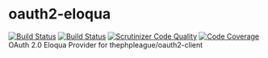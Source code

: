 # oauth2-eloqua
[![Build Status](https://img.shields.io/travis/permiakov/oauth2-eloqua/master.svg?style=flat-square)](https://travis-ci.org/permiakov/oauth2-eloqua)
[![Build Status](https://scrutinizer-ci.com/g/permiakov/oauth2-eloqua/badges/build.png?b=master)](https://scrutinizer-ci.com/g/permiakov/oauth2-eloqua/build-status/master)
[![Scrutinizer Code Quality](https://scrutinizer-ci.com/g/permiakov/oauth2-eloqua/badges/quality-score.png?b=master)](https://scrutinizer-ci.com/g/permiakov/oauth2-eloqua/?branch=master)
[![Code Coverage](https://scrutinizer-ci.com/g/permiakov/oauth2-eloqua/badges/coverage.png?b=master)](https://scrutinizer-ci.com/g/permiakov/oauth2-eloqua/?branch=master)
OAuth 2.0 Eloqua Provider for thephpleague/oauth2-client
